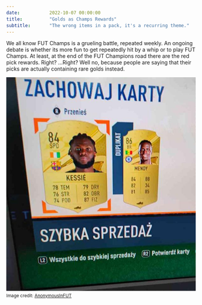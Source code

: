 ```yaml
---
date: 			2022-10-07 00:00:00
title: 			"Golds as Champs Rewards"
subtitle: 		"The wrong items in a pack, it's a recurring theme."
---
```


We all know FUT Champs is a grueling battle, repeated weekly. An ongoing debate is whether its more fun to get repeatedly hit by a whip or to play FUT Champs. At least, at the end of the FUT Champions road there are the red pick rewards. Right? ...Right? Well no, because people are saying that their picks are actually containing rare golds instead.

<img src="/assets/images/goldchamps.png" alt="Golds in your Champs picks..."/>
<small>Image credit: <a href="https://twitter.com/AnonymousInFUT/status/1578307782478299136" target="_blank">AnonymousInFUT</a></small>